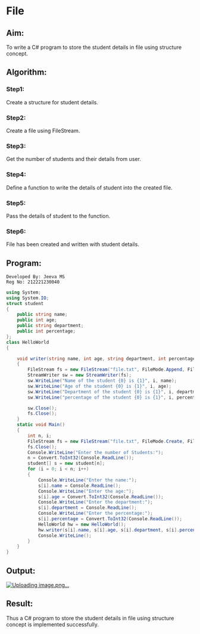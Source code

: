  <h1>File</h1> 

## Aim:
To write a C# program to store the student details in file using structure concept.

## Algorithm:
### Step1:
Create a structure for student details.
### Step2:
Create a file using FileStream.
### Step3:
Get the number of students and their details from user.
### Step4:
Define a function to write the details of student into the created file.
### Step5:
Pass the details of student to the function.
### Step6:
File has been created and written with student details.

## Program:

```
Developed By: Jeeva MS
Reg No: 212221230040
```
```c#
using System;
using System.IO;
struct student
{
    public string name;
    public int age;
    public string department;
    public int percentage;
};
class HelloWorld
{

    void writer(string name, int age, string department, int percentage, int i)
    {
        FileStream fs = new FileStream("file.txt", FileMode.Append, FileAccess.Write);
        StreamWriter sw = new StreamWriter(fs);
        sw.WriteLine("Name of the student {0} is {1}", i, name);
        sw.WriteLine("Age of the student {0} is {1}", i, age);
        sw.WriteLine("Department of the student {0} is {1}", i, department);
        sw.WriteLine("percentage of the student {0} is {1}", i, percentage);

        sw.Close();
        fs.Close();
    }
    static void Main()
    {
        int n, i;
        FileStream fs = new FileStream("file.txt", FileMode.Create, FileAccess.Write);
        fs.Close();
        Console.WriteLine("Enter the number of Students:");
        n = Convert.ToInt32(Console.ReadLine());
        student[] s = new student[n];
        for (i = 0; i < n; i++)
        {
            Console.WriteLine("Enter the name:");
            s[i].name = Console.ReadLine();
            Console.WriteLine("Enter the age:");
            s[i].age = Convert.ToInt32(Console.ReadLine());
            Console.WriteLine("Enter the department:");
            s[i].department = Console.ReadLine();
            Console.WriteLine("Enter the percentage:");
            s[i].percentage = Convert.ToInt32(Console.ReadLine());
            HelloWorld hw = new HelloWorld();
            hw.writer(s[i].name, s[i].age, s[i].department, s[i].percentage, i + 1);
            Console.WriteLine();
        }
    }
}
```
## Output:
[![Uploading image.png…]()](https://user-images.githubusercontent.com/94279791/282307209-8b5c1cea-1bc5-43bd-82a6-f4ae30cb4d4e.png)

## Result:
Thus a C# program to store the student details in file using structure concept is implemented successfully.
